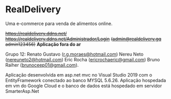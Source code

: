 # RealDelivery
Uma e-commerce para venda de alimentos online.

~~https://realdelivery.ddns.net/
https://realdelivery.ddns.net/Administrador/Login~~
~~(admin@realdelivery.gq admin123456)~~
**Aplicação fora do ar**


Grupo 12:
Renato Gustavo (r.g.moraes@hotmail.com)
Nereu Neto (nereuneto2@hotmail.com)
Eric Rocha (ericrochaeric@gmail.com)
Bruno Raiher (brunoceep01@gmail.com).

Aplicação desenvolvida em asp.net mvc no Visual Studio 2019 com o EntityFramework conectado ao banco MYSQL 5.6.26.
Aplicação hospedada em vm do Google Cloud e o banco de dados está hospedado em servidor SmarterAsp.Net
